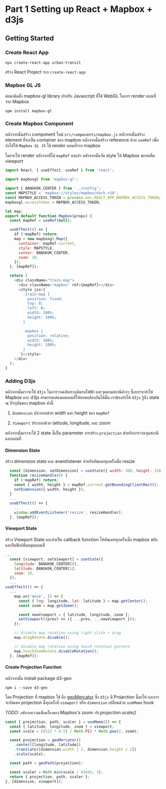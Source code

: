 # Part 1 Setting up React + Mapbox + d3js

## Getting Started

### Create React App

`npx create-react-app urban-transit`

สร้าง React Project จาก `create-react-app`

### Mapbox GL JS

ต่อมาติดตั้ง mapbox-gl library สำหรับ Javascript ที่ใช้ WebGL ในการ render แผนที่จาก Mapbox

`npm install mapbox-gl`

### Create Mapbox Component

หลังจากนั้นสร้าง component ใหม่ `src/components/mapbox.js` หลังจากนั้นสร้าง element ที่จะเป็น container ของ mapbox หลังจากนั้นสร้าง reference ด้วย `useRef` เพื่อส่งไปให้ `Mapbox GL JS` ใช้ render แผนที่จาก mapbox

โดยจะให้ render หลังจากที่ได้ `mapRef` มาแล้ว หลังจากนั้นจัด style ให้ Mapbox ขยายเต็ม viewport

```javascript
import React, { useEffect, useRef } from 'react';

import mapboxgl from 'mapbox-gl';

import { BANGKOK_CENTER } from '../config';
const MAPSTYLE = 'mapbox://styles/mapbox/dark-v10';
const MAPBOX_ACCESS_TOKEN = process.env.REACT_APP_MAPBOX_ACCESS_TOKEN;
mapboxgl.accessToken = MAPBOX_ACCESS_TOKEN;

let map;
export default function Mapbox(props) {
  const mapRef = useRef(null);

  useEffect(() => {
    if (!mapRef) return;
    map = new mapboxgl.Map({
      container: mapRef.current,
      style: MAPSTYLE,
      center: BANGKOK_CENTER,
      zoom: 10,
    });
  }, [mapRef]);

  return (
    <div className="train-map">
      <div className="mapbox" ref={mapRef}></div>
      <style jsx>{`
        .train-map {
          position: fixed;
          top: 0;
          left: 0;
          width: 100%;
          height: 100%;
        }

        .mapbox {
          position: relative;
          width: 100%;
          height: 100%;
        }
      `}</style>
    </div>
  );
}
```

### Adding D3js

หลังจากนั้นเราจะใช้ `d3js` ในการวาดเส้นทางเดินรถไฟฟ้า และจุดตามสถานีต่างๆ ซึ่งการจะทำให้ Mapbox และ d3js สามารถแสดงผลแผนที่ให้สอดคล้องกันได้นั้น เราต้องทำให้ `d3js` รู้ถึง state ณ ปัจจุบันของ mapbox ดังนี้

1. `Dimension` ประกอบด้วย width และ height ของ `mapRef`

2. `Viewport` ประกอบด้วย latitude, longitude, และ zoom

หลังจากนั้นเราจะใช้ 2 state นี้เป็น parameter การสร้าง `projection` สำหรับการวาดจุดสถานี และแผนที่

#### Dimension State

สร้าง dimension state และ eventlistener สำหรับอัพเดททุกครั้งเมื่อ resize

```javascript
  const [dimension, setDimension] = useState({ width: 300, height: 150 });
  function resizeHandler() {
    if (!mapRef) return;
    const { width, height } = mapRef.current.getBoundingClientRect();
    setDimension({ width, height });
  }
  ...
  useEffect(() => {
    ...
    window.addEventListener('resize', resizeHandler);
  }, [mapRef]);
```

#### Viewport State

สร้าง Viewport State และส่งเป็น callback function ให้อัพเดททุกครั้งเมื่อ mapbox ขยับ และปิดฟังก์ชันหมุนแผนที่

```javascript
...
  const [viewport, setViewport] = useState({
    longitude: BANGKOK_CENTER[0],
    latitude: BANGKOK_CENTER[1],
    zoom: 10,
  });
  ...
useEffect(() => {
  ...
    map.on('move', () => {
      const { lng: longitude, lat: latitude } = map.getCenter();
      const zoom = map.getZoom();

      const newViewport = { latitude, longitude, zoom };
      setViewport((prev) => ({ ...prev, ...newViewport }));
    });

    // disable map rotation using right click + drag
    map.dragRotate.disable();

    // disable map rotation using touch rotation gesture
    map.touchZoomRotate.disableRotation();
  }, [mapRef]);

```

#### Create Projection Function

หลังจากนั้น install package d3-geo

`npm i --save d3-geo`

โดย Projection ที่ mapbox ใช้ คือ [geoMercator](https://docs.mapbox.com/help/glossary/projection/) ซึ่ง `d3js` มี Projection นี้มาให้ และเราจะอัพเดท projection นี้ทุกครั้งที่ `viewport` หรือ `dimension` เปลี่ยนด้วย `useMemo` hook

_TODO: อธิบายความเชื่อมโยงของ Mapbox's zoom กับ projection.scale()_

```javascript
const { projection, path, scaler } = useMemo(() => {
  const { latitude, longitude, zoom } = viewport;
  const scale = ((512 * 0.5) / Math.PI) * Math.pow(2, zoom);

  const projection = geoMercator()
    .center([longitude, latitude])
    .translate([dimension.width / 2, dimension.height / 2])
    .scale(scale);

  const path = geoPath(projection);

  const scaler = Math.min(scale / 83443, 3);
  return { projection, path, scaler };
}, [dimension, viewport]);
```
